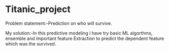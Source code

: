 # Titanic_project

Problem statement:-Prediction on who will survive.

My solution:-In this predictive modeling  i have try basic ML algorthms, ensemble and important feature Extraction to predict the dependent feature which was the survived.

